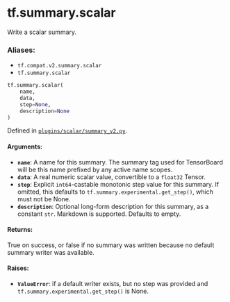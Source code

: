 <div itemscope itemtype="http://developers.google.com/ReferenceObject">
<meta itemprop="name" content="tf.summary.scalar" />
<meta itemprop="path" content="Stable" />
</div>

# tf.summary.scalar

Write a scalar summary.

### Aliases:

* `tf.compat.v2.summary.scalar`
* `tf.summary.scalar`

``` python
tf.summary.scalar(
    name,
    data,
    step=None,
    description=None
)
```



Defined in [`plugins/scalar/summary_v2.py`](https://github.com/tensorflow/tensorboard/tree/master/tensorboard/plugins/scalar/summary_v2.py).

<!-- Placeholder for "Used in" -->


#### Arguments:


* <b>`name`</b>: A name for this summary. The summary tag used for TensorBoard will
  be this name prefixed by any active name scopes.
* <b>`data`</b>: A real numeric scalar value, convertible to a `float32` Tensor.
* <b>`step`</b>: Explicit `int64`-castable monotonic step value for this summary. If
  omitted, this defaults to `tf.summary.experimental.get_step()`, which must
  not be None.
* <b>`description`</b>: Optional long-form description for this summary, as a
  constant `str`. Markdown is supported. Defaults to empty.


#### Returns:

True on success, or false if no summary was written because no default
summary writer was available.



#### Raises:


* <b>`ValueError`</b>: if a default writer exists, but no step was provided and
  `tf.summary.experimental.get_step()` is None.